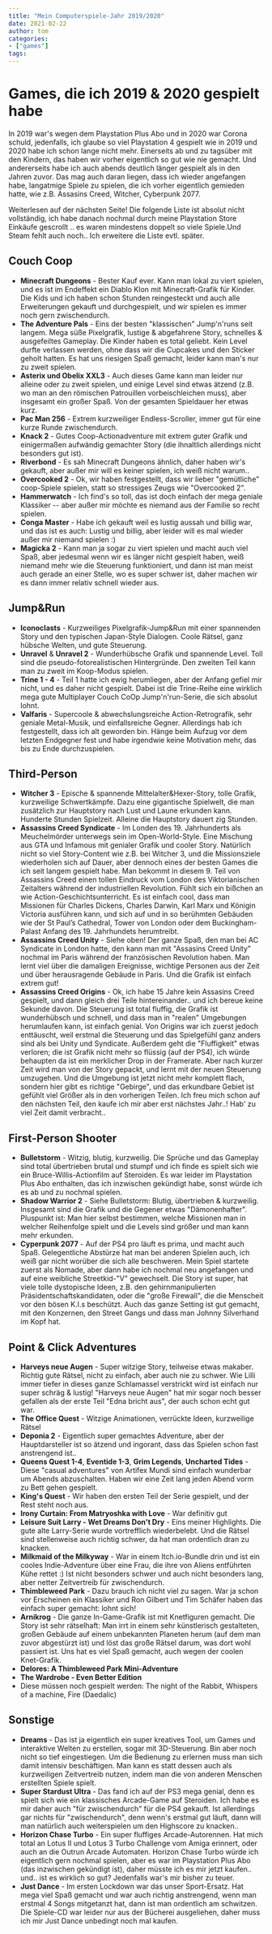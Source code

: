 ```yaml
---
title: "Mein Computerspiele-Jahr 2019/2020"
date: 2021-02-22
author: tom
categories:
- ["games"]
tags:
---
```


# Games, die ich 2019 & 2020 gespielt habe

In 2019 war's wegen dem Playstation Plus Abo und in 2020 war Corona schuld, jedenfalls, ich glaube so viel Playstation 4 gespielt wie in 2019 und 2020 habe ich schon lange nicht mehr. Einerseits ab und zu tagsüber mit den Kindern, das haben wir vorher eigentlich so gut wie nie gemacht. Und andererseits habe ich auch abends deutlich länger gespielt als in den Jahren zuvor.
Das mag auch daran liegen, dass ich wieder angefangen habe, langatmige Spiele zu spielen, die ich vorher eigentlich gemieden hatte, wie z.B. Assasins Creed, Witcher, Cyberpunk 2077.

Weiterlesen auf der nächsten Seite! Die folgende Liste ist absolut nicht vollständig, ich habe danach nochmal durch meine Playstation Store Einkäufe gescrollt .. es waren mindestens doppelt so viele Spiele.Und Steam fehlt auch noch.. Ich erweitere die Liste evtl. später.

<!-- more -->

## Couch Coop
 * **Minecraft Dungeons** - Bester Kauf ever. Kann man lokal zu viert spielen, und es ist im Endeffekt ein Diablo Klon mit Minecraft-Grafik für Kinder. Die Kids und ich haben schon Stunden reingesteckt und auch alle Erweiterungen gekauft und durchgespielt, und wir spielen es immer noch gern zwischendurch.
 * **The Adventure Pals** - Eins der besten "klassischen" Jump'n'runs seit langem. Mega süße Pixelgrafik, lustige & abgefahrene Story, schnelles & ausgefeiltes Gameplay. Die Kinder haben es total geliebt. Kein Level durfte verlassen werden, ohne dass wir die Cupcakes und den Sticker geholt hatten. Es hat uns riesigen Spaß gemacht, leider kann man's nur zu zweit spielen.
 * **Asterix und Obelix XXL3** - Auch dieses Game kann man leider nur alleine oder zu zweit spielen, und einige Level sind etwas ätzend (z.B. wo man an den römischen Patrouillen vorbeischleichen muss), aber insgesamt ein großer Spaß. Von der gesamten Spieldauer her etwas kurz.
 * **Pac Man 256** - Extrem kurzweiliger Endless-Scroller, immer gut für eine kurze Runde zwischendurch.
 * **Knack 2** - Gutes Coop-Actionadventure mit extrem guter Grafik und einigermaßen aufwändig gemachter Story (die ihnaltlich allerdings nicht besonders gut ist).
 * **Riverbond** - Es sah Minecraft Dungeons ähnlich, daher haben wir's gekauft, aber außer mir will es keiner spielen, ich weiß nicht warum..
 * **Overcooked 2** - Ok, wir haben festgestellt, dass wir lieber "gemütliche" coop-Spiele spielen, statt so stressiges Zeugs wie "Overcooked 2".
 * **Hammerwatch** - Ich find's so toll, das ist doch einfach der mega geniale Klassiker -- aber außer mir möchte es niemand aus der Familie so recht spielen.
 * **Conga Master** - Habe ich gekauft weil es lustig aussah und billig war, und das ist es auch: Lustig und billig, aber leider will es mal wieder außer mir niemand spielen :)
 * **Magicka 2** - Kann man ja sogar zu viert spielen und macht auch viel Spaß, aber jedesmal wenn wir es länger nicht gespielt haben, weiß niemand mehr wie die Steuerung funktioniert, und dann ist man meist auch gerade an einer Stelle, wo es super schwer ist, daher machen wir es dann immer relativ schnell wieder aus.

## Jump&Run
 * **Iconoclasts** - Kurzweiliges Pixelgrafik-Jump&Run mit einer spannenden Story und den typischen Japan-Style Dialogen. Coole Rätsel, ganz hübsche Welten, und gute Steuerung.
 * **Unravel** & **Unravel 2** - Wunderhübsche Grafik und spannende Level. Toll sind die pseudo-fotorealistischen Hintergründe. Den zweiten Teil kann man zu zweit im Koop-Modus spielen.
 * **Trine 1 - 4** - Teil 1 hatte ich ewig herumliegen, aber der Anfang gefiel mir nicht, und es daher nicht gespielt. Dabei ist die Trine-Reihe eine wirklich mega gute Multiplayer Couch CoOp Jump'n'run-Serie, die sich absolut lohnt.
 * **Valfaris** - Supercoole & abwechslungsreiche Action-Retrografik, sehr geniale Metal-Musik, und einfallsreiche Gegner. Allerdings hab ich festgestellt, dass ich alt geworden bin. Hänge beim Aufzug vor dem letzten Endgegner fest und habe irgendwie keine Motivation mehr, das bis zu Ende durchzuspielen.

## Third-Person
 * **Witcher 3** - Epische & spannende Mittelalter&Hexer-Story, tolle Grafik, kurzweilige Schwertkämpfe. Dazu eine gigantische Spielwelt, die man zusätzlich zur Hauptstory nach Lust und Laune erkunden kann. Hunderte Stunden Spielzeit. Alleine die Hauptstory dauert zig Stunden.
 * **Assassins Creed Syndicate** - Im Londen des 19. Jahrhunderts als Meuchelmörder unterwegs sein im Open-World-Style. Eine Mischung aus GTA und Infamous mit genialer Grafik und cooler Story. Natürlich nicht so viel Story-Content wie z.B. bei Witcher 3, und die Missionsziele wiederholen sich auf Dauer, aber dennoch eines der besten Games die ich seit langem gespielt habe. Man bekommt in diesem 9. Teil von Assassins Creed einen tollen Eindruck vom London des Viktorianischen Zeitalters während der industriellen Revolution. Fühlt sich ein bißchen an wie Action-Geschichtsunterricht.
 Es ist einfach cool, dass man Missionen für Charles Dickens, Charles Darwin, Karl Marx und Königin Victoria ausführen kann, und sich auf und in so berühmten Gebäuden wie der St Paul’s Cathedral, Tower von London oder dem Buckingham-Palast Anfang des 19. Jahrhundets herumtreibt.
 * **Assassins Creed Unity** - Siehe oben! Der ganze Spaß, den man bei AC Syndicate in London hatte, den kann man mit "Assasins Creed Unity" nochmal im Paris während der französischen Revolution haben. Man lernt viel über die damaligen Ereignisse, wichtige Personen aus der Zeit und über herausragende Gebäude in Paris. Und die Grafik ist einfach extrem gut!
 * **Assassins Creed Origins** - Ok, ich habe 15 Jahre kein Assasins Creed gespielt, und dann gleich drei Teile hintereinander.. und ich bereue keine Sekunde davon. Die Steuerung ist total fluffig, die Grafik ist wunderhübsch und schnell, und dass man in "realen" Umgebungen herumlaufen kann, ist einfach genial.
 Von Origins war ich zuerst jedoch enttäuscht, weil erstmal die Steuerung und das Spielgefühl ganz anders sind als bei Unity und Syndicate. Außerdem geht die "Fluffigkeit" etwas verloren; die ist Grafik nicht mehr so flüssig (auf der PS4), ich würde behaupten da ist ein merklicher Drop in der Framerate. Aber nach kurzer Zeit wird man von der Story gepackt, und lernt mit der neuen Steuerung umzugehen. Und die Umgebung ist jetzt nicht mehr komplett flach, sondern hier gibt es richtige "Gebirge", und das erkundbare Gebiet ist gefühlt viel Größer als in den vorherigen Teilen. Ich freu mich schon auf den nächsten Teil, den kaufe ich mir aber erst nächstes Jahr..! Hab' zu viel Zeit damit verbracht..

## First-Person Shooter
 * **Bulletstorm** - Witzig, blutig, kurzweilig. Die Sprüche und das Gameplay sind total übertrieben brutal und stumpf und ich finde es spielt sich wie ein Bruce-Willis-Actionfilm auf Steroiden. Es war leider im Playstation Plus Abo enthalten, das ich inzwischen gekündigt habe, sonst würde ich es ab und zu nochmal spielen.
 * **Shadow Warrior 2** - Siehe Bulletstorm: Blutig, übertrieben & kurzweilig. Insgesamt sind die Grafik und die Gegener etwas "Dämonenhafter". Pluspunkt ist: Man hier selbst bestimmen, welche Missionen man in welcher Reihenfolge spielt und die Levels sind größer und man kann mehr erkunden.
 * **Cyperpunk 2077** - Auf der PS4 pro läuft es prima, und macht auch Spaß. Gelegentliche Abstürze hat man bei anderen Spielen auch, ich weiß gar nicht worüber die sich alle beschweren. Mein Spiel startete zuerst als Nomade, aber dann habe ich nochmal neu angefangen und auf eine weibliche Streetkid-"V" gewechselt. Die Story ist super, hat viele tolle dystopische Ideen, z.B. den gehirnmanipulierten Präsidentschaftskandidaten, oder die "große Firewall", die die Menscheit vor den bösen K.I.s beschützt. Auch das ganze Setting ist gut gemacht, mit den Konzernen, den Street Gangs und dass man Johnny Silverhand im Kopf hat.

## Point & Click Adventures
 * **Harveys neue Augen** - Super witzige Story, teilweise etwas makaber. Richtig gute Rätsel, nicht zu einfach, aber auch nie zu schwer. Wie Lilli immer tiefer in dieses ganze Schlamassel verstrickt wird ist einfach nur super schräg & lustig! "Harveys neue Augen" hat mir sogar noch besser gefallen als der erste Teil "Edna bricht aus", der auch schon echt gut war.
 * **The Office Quest** - Witzige Animationen, verrückte Ideen, kurzweilige Rätsel
 * **Deponia 2** - Eigentlich super gemachtes Adventure, aber der Hauptdarsteller ist so ätzend und ingorant, dass das Spielen schon fast anstrengend ist..
 * **Queens Quest 1-4**, **Eventide 1-3**, **Grim Legends**, **Uncharted Tides** - Diese "casual adventures" von Artifex Mundi sind einfach wunderbar um Abends abzuschalten. Haben wir eine Zeit lang jeden Abend vorm zu Bett gehen gespielt.
 * **King's Quest** - Wir haben den ersten Teil der Serie gespielt, und der Rest steht noch aus.
 * **Irony Curtain: From Matryoshka with Love** - War definitiv gut
 * **Leisure Suit Larry - Wet Dreams Don't Dry** - Eins meiner Highlights. Die gute alte Larry-Serie wurde vortrefflich wiederbelebt. Und die Rätsel sind stellenweise auch richtig schwer, da hat man ordentlich dran zu knacken.
 * **Milkmaid of the Milkyway** - War in einem Itch.io-Bundle drin und ist ein cooles Indie-Adventure über eine Frau, die ihre von Aliens entführten Kühe rettet :) Ist nicht besonders schwer und auch nicht besonders lang, aber netter Zeitvertreib für zwischendurch.
 * **Thimbleweed Park** - Dazu brauch ich nicht viel zu sagen. War ja schon vor Erscheinen ein Klassiker und Ron Gilbert und Tim Schäfer haben das einfach super gemacht: lohnt sich!
 * **Arnikrog** - Die ganze In-Game-Grafik ist mit Knetfiguren gemacht. Die Story ist sehr rätselhaft: Man irrt in einem sehr künstlerisch gestalteten, großen Gebäude auf einem unbekannten Planeten herum (auf dem man zuvor abgestürzt ist) und löst das große Rätsel darum, was dort wohl passiert ist. Uns hat es viel Spaß gemacht, auch wegen der coolen Knet-Grafik.
 * **Delores: A Thimbleweed Park Mini-Adventure**
 * **The Wardrobe - Even Better Edition**
 * Diese müssen noch gespielt werden: The night of the Rabbit, Whispers of a machine, Fire (Daedalic)

## Sonstige
 * **Dreams** - Das ist ja eigentlich ein super kreatives Tool, um Games und interaktive Welten zu erstellen, sogar mit 3D-Steuerung. Bin aber noch nicht so tief eingestiegen. Um die Bedienung zu erlernen muss man sich damit intensiv beschäftigen. Man kann es statt dessen auch als kurzweiligen Zeitvertreib nutzen, indem man die von anderen Menschen erstellten Spiele spielt.
 * **Super Stardust Ultra** - Das fand ich auf der PS3 mega genial, denn es spielt sich wie ein klassisches Arcade-Game auf Steroiden. Ich habe es mir daher auch "für zwischendurch" für die PS4 gekauft. Ist allerdings gar nichts für "zwischendurch", denn wenn's erstmal gut läuft, dann will man natürlich auch weiterspielen um den Highscore zu knacken..
 * **Horizon Chase Turbo** - Ein super fluffiges Arcade-Autorennen. Hat mich total an Lotus II und Lotus 3 Turbo Challenge vom Amiga erinnert, oder auch an die Outrun Arcade Automaten. Horizon Chase Turbo würde ich eigentlich gern nochmal spielen, aber es war im Playstation Plus Abo (das inzwischen gekündigt ist), daher müsste ich es mir jetzt kaufen.. und.. ist es wirklich so gut? Jedenfalls war's mir bisher zu teuer.
 * **Just Dance** - Im ersten Lockdown war das unser Sport-Ersatz. Hat mega viel Spaß gemacht und war auch richtig anstrengend, wenn man erstmal 4 Songs mitgetanzt hat, dann ist man ordentlich am schwitzen. Die Spiele-CD war leider nur aus der Bücherei ausgeliehen, daher muss ich mir Just Dance unbedingt noch mal kaufen.